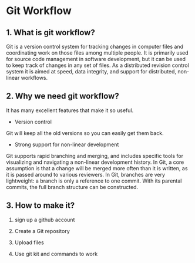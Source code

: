 # Git Workflow
## 1. What is git workflow?

Git is a version control system for tracking changes in computer files and coordinating work on those files among multiple people. It is primarily used for source code management in software development, but it can be used to keep track of changes in any set of files. As a distributed revision control system it is aimed at speed, data integrity, and support for distributed, non-linear workflows.


## 2. Why we need git workflow?

It has many excellent features that make it so useful.

+ Version control

Git will keep all the old versions so you can easily get them back.

+ Strong support for non-linear development

Git supports rapid branching and merging, and includes specific tools for visualizing and navigating a non-linear development history. In Git, a core assumption is that a change will be merged more often than it is written, as it is passed around to various reviewers. In Git, branches are very lightweight: a branch is only a reference to one commit. With its parental commits, the full branch structure can be constructed.

## 3. How to make it?

1. sign up a github account

2. Create a Git repository

3. Upload files

4. Use git kit and commands to work
